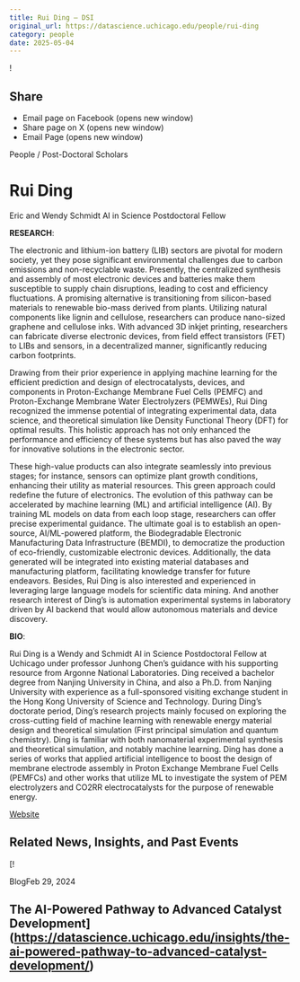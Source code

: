 ```yaml
---
title: Rui Ding – DSI
original_url: https://datascience.uchicago.edu/people/rui-ding
category: people
date: 2025-05-04
---
```


<!-- Table-like structure detected -->

!

## Share

* Email page on Facebook (opens new window)
* Share page on X (opens new window)
* Email Page (opens new window)

<!-- Table-like structure detected -->

People / Post-Doctoral Scholars

# Rui Ding

Eric and Wendy Schmidt AI in Science Postdoctoral Fellow

**RESEARCH**:

The electronic and lithium-ion battery (LIB) sectors are pivotal for modern society, yet they pose significant environmental challenges due to carbon emissions and non-recyclable waste. Presently, the centralized synthesis and assembly of most electronic devices and batteries make them susceptible to supply chain disruptions, leading to cost and efficiency fluctuations. A promising alternative is transitioning from silicon-based materials to renewable bio-mass derived from plants. Utilizing natural components like lignin and cellulose, researchers can produce nano-sized graphene and cellulose inks. With advanced 3D inkjet printing, researchers can fabricate diverse electronic devices, from field effect transistors (FET) to LIBs and sensors, in a decentralized manner, significantly reducing carbon footprints.

Drawing from their prior experience in applying machine learning for the efficient prediction and design of electrocatalysts, devices, and components in Proton-Exchange Membrane Fuel Cells (PEMFC) and Proton-Exchange Membrane Water Electrolyzers (PEMWEs), Rui Ding recognized the immense potential of integrating experimental data, data science, and theoretical simulation like Density Functional Theory (DFT) for optimal results. This holistic approach has not only enhanced the performance and efficiency of these systems but has also paved the way for innovative solutions in the electronic sector.

These high-value products can also integrate seamlessly into previous stages; for instance, sensors can optimize plant growth conditions, enhancing their utility as material resources. This green approach could redefine the future of electronics. The evolution of this pathway can be accelerated by machine learning (ML) and artificial intelligence (AI). By training ML models on data from each loop stage, researchers can offer precise experimental guidance. The ultimate goal is to establish an open-source, AI/ML-powered platform, the Biodegradable Electronic Manufacturing Data Infrastructure (BEMDI), to democratize the production of eco-friendly, customizable electronic devices. Additionally, the data generated will be integrated into existing material databases and manufacturing platform, facilitating knowledge transfer for future endeavors. Besides, Rui Ding is also interested and experienced in leveraging large language models for scientific data mining. And another research interest of Ding’s is automation experimental systems in laboratory driven by AI backend that would allow autonomous materials and device discovery.

**BIO**:

Rui Ding is a Wendy and Schmidt AI in Science Postdoctoral Fellow at Uchicago under professor Junhong Chen’s guidance with his supporting resource from Argonne National Laboratories. Ding received a bachelor degree from Nanjing University in China, and also a Ph.D. from Nanjing University with experience as a full-sponsored visiting exchange student in the Hong Kong University of Science and Technology. During Ding’s doctorate period, Ding’s research projects mainly focused on exploring the cross-cutting field of machine learning with renewable energy material design and theoretical simulation (First principal simulation and quantum chemistry). Ding is familiar with both nanomaterial experimental synthesis and theoretical simulation, and notably machine learning. Ding has done a series of works that applied artificial intelligence to boost the design of membrane electrode assembly in Proton Exchange Membrane Fuel Cells (PEMFCs) and other works that utilize ML to investigate the system of PEM electrolyzers and CO2RR electrocatalysts for the purpose of renewable energy.

[Website](https://ruiding-uchicago.github.io/)

## Related News, Insights, and Past Events

<!-- Table-like structure detected -->

[!

BlogFeb 29, 2024

## The AI-Powered Pathway to Advanced Catalyst Development](https://datascience.uchicago.edu/insights/the-ai-powered-pathway-to-advanced-catalyst-development/)